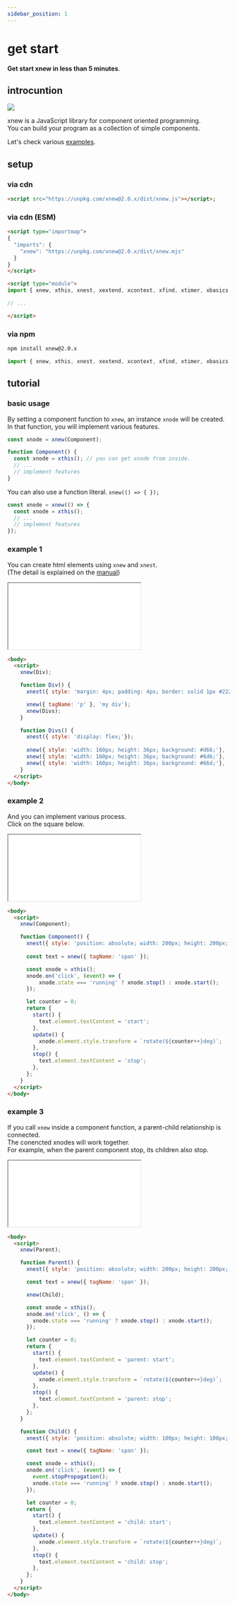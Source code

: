 ```yaml
---
sidebar_position: 1
---
```


# get start

**Get start xnew in less than 5 minutes**.


## introcuntion
![](/img/introduction.svg)  

xnew is a JavaScript library for component oriented programming.  
You can build your program as a collection of simple components.  

Let's check various [examples](/xnew/docs/examples/cube).
## setup
### via cdn
```html
<script src="https://unpkg.com/xnew@2.0.x/dist/xnew.js"></script>;
```

### via cdn (ESM)
```html
<script type="importmap">
{
  "imports": {
    "xnew": "https://unpkg.com/xnew@2.0.x/dist/xnew.mjs"
  }
}
</script>

<script type="module">
import { xnew, xthis, xnest, xextend, xcontext, xfind, xtimer, xbasics } from 'xnew'

// ...

</script>
```

### via npm
```bash
npm install xnew@2.0.x
```
```js
import { xnew, xthis, xnest, xextend, xcontext, xfind, xtimer, xbasics } from 'xnew'
```
## tutorial
### basic usage
By setting a component function to `xnew`, an instance `xnode` will be created.  
In that function, you will implement various features.

```js
const xnode = xnew(Component);    

function Component() {
  const xnode = xthis(); // you can get xnode from inside.
  // ...
  // implement features
}
```

You can also use a function literal.  `xnew(() => { });`
```js
const xnode = xnew(() => {
  const xnode = xthis();
  // ...
  // implement features
});
```

### example 1
You can create html elements using `xnew` and `xnest`.  
(The detail is explained on the [manual](/xnew/docs/manual/xnew))

<iframe style={{width:'100%',height:'200px',border:'solid 1px #AAA',borderRadius:'6px'}} src="/xnew/examples/getstart1.html" ></iframe>

```html
<body>
  <script>
    xnew(Div);

    function Div() {
      xnest({ style: 'margin: 4px; padding: 4px; border: solid 1px #222;'});

      xnew({ tagName: 'p' }, 'my div');
      xnew(Divs);
    }

    function Divs() {
      xnest({ style: 'display: flex;'});
   
      xnew({ style: 'width: 160px; height: 36px; background: #d66;'}, '1');
      xnew({ style: 'width: 160px; height: 36px; background: #6d6;'}, '2');
      xnew({ style: 'width: 160px; height: 36px; background: #66d;'}, '3');
    }
  </script>
</body>
```

### example 2
And you can implement various process.   
Click on the square below.

<iframe style={{width:'100%',height:'300px',border:'solid 1px #AAA',borderRadius:'6px'}} src="/xnew/examples/box.html" ></iframe>

```html
<body>
  <script>
    xnew(Component);

    function Component() {
      xnest({ style: 'position: absolute; width: 200px; height: 200px; inset: 0; margin: auto; background: #08F;'});
      
      const text = xnew({ tagName: 'span' });

      const xnode = xthis();
      xnode.on('click', (event) => {
          xnode.state === 'running' ? xnode.stop() : xnode.start();
      });

      let counter = 0;
      return {
        start() {
          text.element.textContent = 'start';
        },
        update() {
          xnode.element.style.transform = `rotate(${counter++}deg)`;
        },
        stop() {
          text.element.textContent = 'stop';
        },
      };
    }
  </script>
</body>
```
### example 3
If you call `xnew` inside a component function, a parent-child relationship is connected.  
The conencted xnodes will work together.  
For example, when the parent component stop, its children also stop.   

<iframe style={{width:'100%',height:'300px',border:'solid 1px #AAA',borderRadius:'6px'}} src="/xnew/examples/boxinbox.html" ></iframe>

```html
<body>
  <script>
    xnew(Parent);

    function Parent() {
      xnest({ style: 'position: absolute; width: 200px; height: 200px; inset: 0; margin: auto; background: #08F;'});

      const text = xnew({ tagName: 'span' });

      xnew(Child);

      const xnode = xthis();
      xnode.on('click', () => {
        xnode.state === 'running' ? xnode.stop() : xnode.start();
      });

      let counter = 0;
      return {
        start() {
          text.element.textContent = 'parent: start';
        },
        update() {
          xnode.element.style.transform = `rotate(${counter++}deg)`;
        },
        stop() {
          text.element.textContent = 'parent: stop';
        },
      };
    }

    function Child() {
      xnest({ style: 'position: absolute; width: 100px; height: 100px; inset: 0; margin: auto; background: #F80;' });

      const text = xnew({ tagName: 'span' });

      const xnode = xthis();
      xnode.on('click', (event) => {
        event.stopPropagation();
        xnode.state === 'running' ? xnode.stop() : xnode.start();
      });

      let counter = 0;
      return {
        start() {
          text.element.textContent = 'child: start';
        },
        update() {
          xnode.element.style.transform = `rotate(${counter++}deg)`;
        },
        stop() {
          text.element.textContent = 'child: stop';
        },
      };
    }
  </script>
</body>
```